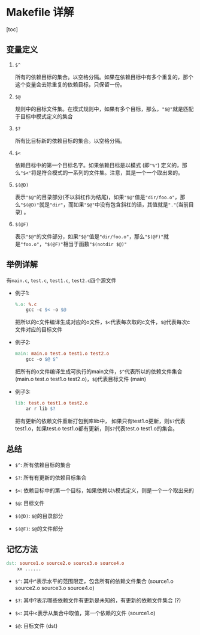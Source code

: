 # Makefile 详解

[toc]

## 变量定义

1. `$^`

    所有的依赖目标的集合。以空格分隔。如果在依赖目标中有多个重复的，那个这个变量会去除重复的依赖目标，只保留一份。

2. `$@`

    规则中的目标文件集。在模式规则中，如果有多个目标，那么，`"$@"`就是匹配于目标中模式定义的集合 

3. `$?`

    所有比目标新的依赖目标的集合。以空格分隔。

4. `$<`

    依赖目标中的第一个目标名字。如果依赖目标是以模式 (即`"%"`) 定义的，那么`"$<"`将是符合模式的一系列的文件集。注意，其是一个一个取出来的。

5. `$(@D)`

    表示`"$@"`的目录部分(不以斜杠作为结尾)，如果`"$@"`值是`"dir/foo.o"`，那么`"$(@D)"`就是`"dir"`，而如果`"$@"`中没有包含斜杠的话，其值就是`"."`(当前目录) 。

6. `$(@F)`

    表示`"$@"`的文件部分，如果`"$@"`值是`"dir/foo.o"`，那么`"$(@F)"`就是`"foo.o"`，`"$(@F)"`相当于函数`"$(notdir $@)"`

## 举例详解

有`main.c`, `test.c`, `test1.c`, `test2.c`四个源文件

- 例子1:

    ```makefile
    %.o: %.c
    	gcc -c $< -o $@
    ```

    把所以的c文件编译生成对应的o文件，`$<`代表每次取的c文件，`$@`代表每次c文件对应的目标文件

- 例子2:

    ```makefile
    main: main.o test.o test1.o test2.o
    	gcc -o $@ $^
    ```

    把所有的o文件编译生成可执行的main文件，`$^`代表所以的依赖文件集合 (main.o test.o test1.o test2.o)，`$@`代表目标文件 (main)

- 例子3:

    ```makefile
    lib: test.o test1.o test2.o
    	ar r lib $?
    ```

    把有更新的依赖文件重新打包到库lib中， 如果只有test1.o更新，则`$?`代表test1.o，如果test.o test1.o都有更新，则`$?`代表test.o test1.o的集合。

## 总结

- `$^`: 所有依赖目标的集合

- `$?`: 所有有更新的依赖目标集合

- `$<`: 依赖目标中的第一个目标，如果依赖以`%`模式定义，则是一个一个取出来的

- `$@`: 目标文件

- `$(@D)`: `$@`的目录部分

- `$(@F)`: `$@`的文件部分

## 记忆方法

```makefile
dst: source1.o source2.o source3.o source4.o  
	xx ......
```

- `$^`: 其中^表示水平的范围限定，包含所有的依赖文件集合 (source1.o source2.o source3.o source4.o)

- `$?`: 其中?表示哪些依赖文件有更新是未知的，有更新的依赖文件集合 (?)

- `$<`: 其中<表示从集合中取值，第一个依赖的文件 (source1.o)

- `$@`: 目标文件 (dst)